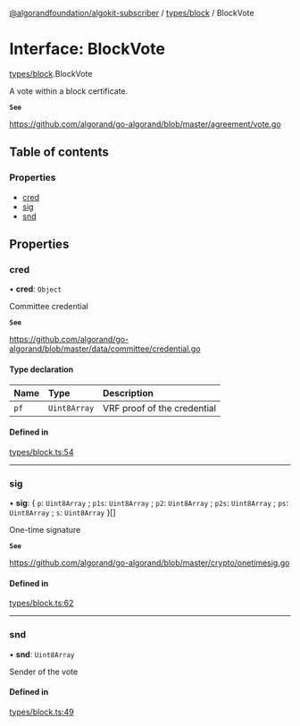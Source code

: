 [@algorandfoundation/algokit-subscriber](../README.md) / [types/block](../modules/types_block.md) / BlockVote

# Interface: BlockVote

[types/block](../modules/types_block.md).BlockVote

A vote within a block certificate.

**`See`**

https://github.com/algorand/go-algorand/blob/master/agreement/vote.go

## Table of contents

### Properties

- [cred](types_block.BlockVote.md#cred)
- [sig](types_block.BlockVote.md#sig)
- [snd](types_block.BlockVote.md#snd)

## Properties

### cred

• **cred**: `Object`

Committee credential

**`See`**

https://github.com/algorand/go-algorand/blob/master/data/committee/credential.go

#### Type declaration

| Name | Type         | Description                 |
| :--- | :----------- | :-------------------------- |
| `pf` | `Uint8Array` | VRF proof of the credential |

#### Defined in

[types/block.ts:54](https://github.com/algorandfoundation/algokit-subscriber-ts/blob/main/src/types/block.ts#L54)

---

### sig

• **sig**: \{ `p`: `Uint8Array` ; `p1s`: `Uint8Array` ; `p2`: `Uint8Array` ; `p2s`: `Uint8Array` ; `ps`: `Uint8Array` ; `s`: `Uint8Array` }[]

One-time signature

**`See`**

https://github.com/algorand/go-algorand/blob/master/crypto/onetimesig.go

#### Defined in

[types/block.ts:62](https://github.com/algorandfoundation/algokit-subscriber-ts/blob/main/src/types/block.ts#L62)

---

### snd

• **snd**: `Uint8Array`

Sender of the vote

#### Defined in

[types/block.ts:49](https://github.com/algorandfoundation/algokit-subscriber-ts/blob/main/src/types/block.ts#L49)

